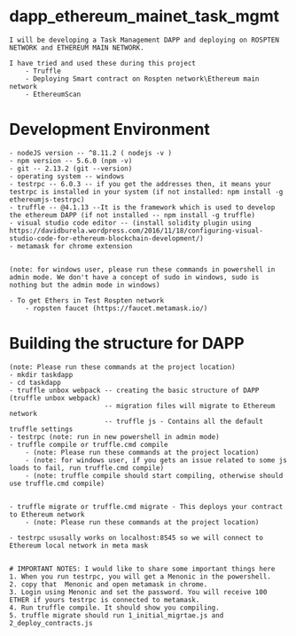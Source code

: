 # dapp_ethereum_mainet_task_mgmt

    I will be developing a Task Management DAPP and deploying on ROSPTEN NETWORK and ETHEREUM MAIN NETWORK.

    I have tried and used these during this project
        - Truffle
        - Deploying Smart contract on Rospten network\Ethereum main network
        - EthereumScan


# Development Environment
    
    - nodeJS version -- ^8.11.2 ( nodejs -v ) 
    - npm version -- 5.6.0 (npm -v)     
    - git -- 2.13.2 (git --version)
    - operating system -- windows 
    - testrpc -- 6.0.3 -- if you get the addresses then, it means your testrpc is installed in your system (if not installed: npm install -g ethereumjs-testrpc)
    - truffle -- @4.1.13 --It is the framework which is used to develop the ethereum DAPP (if not installed -- npm install -g truffle)
    - visual studio code editor -- (install solidity plugin using https://davidburela.wordpress.com/2016/11/18/configuring-visual-studio-code-for-ethereum-blockchain-development/)
    - metamask for chrome extension


    (note: for windows user, please run these commands in powershell in admin mode. We don't have a concept of sudo in windows, sudo is nothing but the admin mode in windows)    

    - To get Ethers in Test Rospten network
        - ropsten faucet (https://faucet.metamask.io/)


# Building the structure for DAPP

    (note: Please run these commands at the project location)
    - mkdir taskdapp
    - cd taskdapp
    - truffle unbox webpack -- creating the basic structure of DAPP (truffle unbox webpack)
                            -- migration files will migrate to Ethereum network
                            -- truffle js - Contains all the default truffle settings
    - testrpc (note: run in new powershell in admin mode)
    - truffle compile or truffle.cmd compile 
        - (note: Please run these commands at the project location)
        - (note: for windows user, if you gets an issue related to some js loads to fail, run truffle.cmd compile)
        - (note: truffle compile should start compiling, otherwise should use truffle.cmd compile)
        

    - truffle migrate or truffle.cmd migrate - This deploys your contract to Ethereum network
        - (note: Please run these commands at the project location)

    - testrpc ususally works on localhost:8545 so we will connect to Ethereum local network in meta mask


    # IMPORTANT NOTES: I would like to share some important things here
    1. When you run testrpc, you will get a Menonic in the powershell.
    2. copy that  Menonic and open metamask in chrome.
    3. Login using Menonic and set the password. You will receive 100 ETHER if yours testrpc is connected to metamask.
    4. Run truffle compile. It should show you compiling.
    5. truffle migrate should run 1_initial_migrtae.js and 2_deploy_contracts.js                                     


